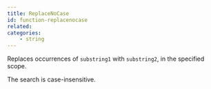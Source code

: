```yaml
---
title: ReplaceNoCase
id: function-replacenocase
related:
categories:
    - string
---
```


Replaces occurrences of `substring1` with `substring2`, in the specified scope. 

The search is case-insensitive.
